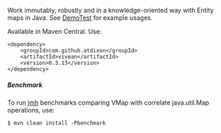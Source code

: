 Work immutably, robustly and in a knowledge-oriented way with Entity maps in Java.
See [DemoTest](https://github.com/atdixon/vivean/blob/master/quality/src/test/java/test/vivean/DemoTest.java)
for example usages.

Available in Maven Central. Use:

    <dependency>
        <groupId>com.github.atdixon</groupId>
        <artifactId>vivean</artifactId>
        <version>0.3.13</version>
    </dependency>

##### Benchmark
    
To run [jmh](http://openjdk.java.net/projects/code-tools/jmh/) benchmarks comparing VMap 
with correlate java.util.Map operations, use:

    $ mvn clean install -Pbenchmark

